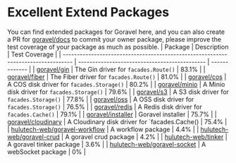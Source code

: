# Excellent Extend Packages

You can find extended packages for Goravel here, and you can also create a PR for [goravel/docs](https://github.com/goravel/docs) to commit your owner package, please improve the test coverage of your package as much as possible.
| Package                                                                           | Description                                   | Test Coverage |
| --------------------------------------------------------------------------------- | --------------------------------------------- | ------------- |
| [goravel/gin](https://github.com/goravel/gin)                                     | The Gin driver for `facades.Route()`          | 83.1%         |
| [goravel/fiber](https://github.com/goravel/fiber)                                 | The Fiber driver for `facades.Route()`        | 81.0%         |
| [goravel/cos](https://github.com/goravel/cos)                                     | A COS disk driver for `facades.Storage()`     | 80.2%         |
| [goravel/minio](https://github.com/goravel/minio)                                 | A Minio disk driver for `facades.Storage()`   | 79.6%         |
| [goravel/s3](https://github.com/goravel/s3)                                       | A S3 disk driver for `facades.Storage()`      | 77.8%         |
| [goravel/oss](https://github.com/goravel/oss)                                     | A OSS disk driver for `facades.Storage()`     | 76.5%         |
| [goravel/redis](https://github.com/goravel/redis)                                 | A Redis disk driver for `facades.Cache()`     | 79.1%         |
| [goravel/installer](https://github.com/goravel/installer)                         | Goravel installer                             | 75.7%         |
| [goravel/cloudinary](https://github.com/goravel/cloudinary)                       | A Cloudinary disk driver for `facades.Cache() | 75.4%         |
| [hulutech-web/goravel-workflow](https://github.com/hulutech-web/goravel-workflow) | A workflow package                            | 4.4%          |
| [hulutech-web/goravel-crud](https://github.com/hulutech-web/goravel-crud)         | A goravel crud package                        | 4.2%          |
| [hulutech-web/tinker](https://github.com/hulutech-web/tinker)                     | A goravel tinker package                      | 3.6%          |
| [hulutech-web/goravel-socket](https://github.com/hulutech-web/goravel-socket)     | A webSocket package                           | 0%            |